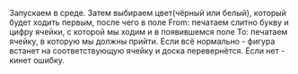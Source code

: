 Запускаем в среде. Затем выбираем цвет(чёрный или белый), который будет ходить первым, после чего в поле From: печатаем слитно букву и 
цифру ячейки, с которой мы ходим и в появившемся поле To: печатаем ячейку,  в которую мы должны прийти. Если всё нормально - фигура 
встанет на соответствующую ячейку и доска перевернётся. Если нет - кинет ошибку. 
